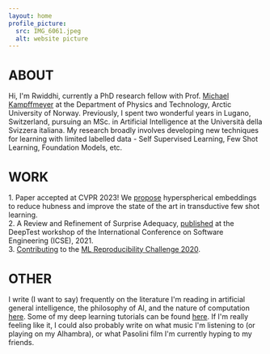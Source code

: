 ```yaml
---
layout: home
profile_picture:
  src: IMG_6061.jpeg
  alt: website picture
---
```


<h1 style="font-size:25px;">ABOUT</h1>
<p>
Hi, I'm Rwiddhi, currently a PhD research fellow with Prof. <a href="https://sites.google.com/view/michaelkampffmeyer"> Michael Kampffmeyer</a> at the Department of Physics and Technology, Arctic University of Norway. Previously, I spent two wonderful years in Lugano, Switzerland, pursuing an MSc. in Artificial Intelligence at the Università della Svizzera italiana. My research broadly involves developing new techniques for learning with limited labelled data - Self Supervised Learning, Few Shot Learning, Foundation Models, etc. 
</p>

<h1 style="font-size:25px;">WORK</h1>
<p>
1. Paper accepted at CVPR 2023! We <a href="https://arxiv.org/pdf/2303.09352"> propose</a> hyperspherical embeddings to reduce hubness and improve the state of the art in transductive few shot learning. 
<br>
2. A Review and Refinement of Surprise Adequacy, <a href="https://conf.researchr.org/home/deeptest-2021#event-overview">published</a> at the DeepTest workshop of the International Conference on Software Engineering (ICSE), 2021. 
<br>
3. <a href="https://arxiv.org/abs/2105.06724">Contributing</a> to the <a href="https://paperswithcode.com/rc2020">ML Reproducibility Challenge 2020</a>.
</p>

<h1 style="font-size:25px;">OTHER</h1>
<p>
I write (I want to say) frequently on the literature I'm reading in artificial general intelligence, the philosophy of AI, and the nature of computation <a href = "https://rwchakra.substack.com/?utm_source=discover_search">here</a>. Some of my deep learning tutorials can be found <a href = "https://medium.com/me/stories/public">here</a>. If I'm really feeling like it, I could also probably write on what music I'm listening to (or playing on my Alhambra), or what Pasolini film I'm currently hyping to my friends.
</p>


